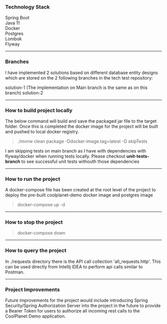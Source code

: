 ### Technology Stack
Spring Boot </br>
Java 11 </br>
Docker </br>
Postgres </br>
Lombok </br>
Flyway </br>

***

### Branches

I have implemented 2 solutions based on different database entity designs which are stored on the 2 following branches in the  tech test repository:

solution-1 (The implementation on Main branch is the same as on this branch)
solution-2 

***

### How to build project locally
The below command will build and save the packaged jar file to the target folder. Once this is completed the docker image for the project will be built and pushed to local docker registry.

> ./mvnw clean package -Ddocker-image.tag=latest -D skipTests

I am skipping tests on main branch as I have with dependencies with flyway/docker when running tests locally. Please checkout  **unit-tests-branch** to see successful unit tests withouth those dependencies

***

### How to run the project
A docker-compose file has been created at the root level of the project to deploy the pre-built coolplanet-demo docker image and postgres image 
> docker-compose up -d 

***

### How to stop the project
> docker-compose down

***

### How to query the project
In ./requests directory there is the API call collection 'all_requests.http'. This can be used directly from Intellij IDEA to perform api calls similar to Postman.

***

### Project Improvements
Future improvements for the project would include introducing Spring Security/Spring Authorization Server into the project in the future to provide a Bearer Token for users to authorize all incoming rest calls to the CoolPlanet Demo application.

